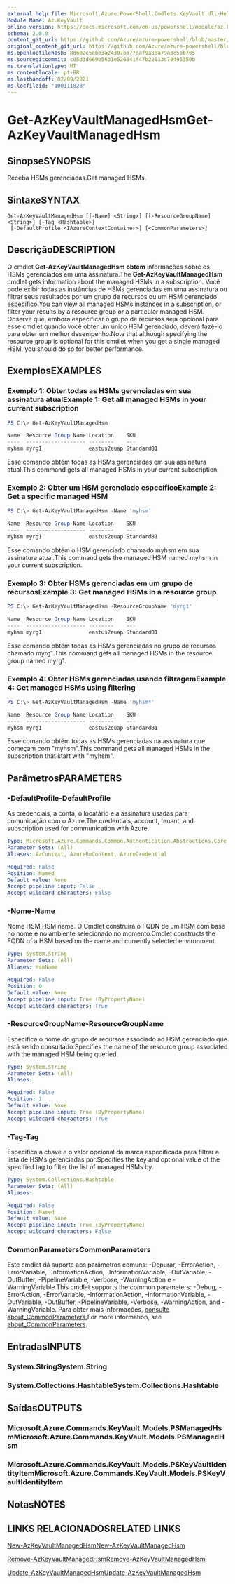 ```yaml
---
external help file: Microsoft.Azure.PowerShell.Cmdlets.KeyVault.dll-Help.xml
Module Name: Az.KeyVault
online version: https://docs.microsoft.com/en-us/powershell/module/az.keyvault/get-azkeyvaultmanagedhsm
schema: 2.0.0
content_git_url: https://github.com/Azure/azure-powershell/blob/master/src/KeyVault/KeyVault/help/Get-AzKeyVaultManagedHsm.md
original_content_git_url: https://github.com/Azure/azure-powershell/blob/master/src/KeyVault/KeyVault/help/Get-AzKeyVaultManagedHsm.md
ms.openlocfilehash: 8d602e5cbb3a24307ba77daf9a88a79a3c5bb705
ms.sourcegitcommit: c05d3d669b5631e526841f47b22513d78495350b
ms.translationtype: MT
ms.contentlocale: pt-BR
ms.lasthandoff: 02/09/2021
ms.locfileid: "100111828"
---
```

# <span data-ttu-id="33580-101">Get-AzKeyVaultManagedHsm</span><span class="sxs-lookup"><span data-stu-id="33580-101">Get-AzKeyVaultManagedHsm</span></span>

## <span data-ttu-id="33580-102">Sinopse</span><span class="sxs-lookup"><span data-stu-id="33580-102">SYNOPSIS</span></span>
<span data-ttu-id="33580-103">Receba HSMs gerenciadas.</span><span class="sxs-lookup"><span data-stu-id="33580-103">Get managed HSMs.</span></span>

## <span data-ttu-id="33580-104">Sintaxe</span><span class="sxs-lookup"><span data-stu-id="33580-104">SYNTAX</span></span>

```
Get-AzKeyVaultManagedHsm [[-Name] <String>] [[-ResourceGroupName] <String>] [-Tag <Hashtable>]
 [-DefaultProfile <IAzureContextContainer>] [<CommonParameters>]
```

## <span data-ttu-id="33580-105">Descrição</span><span class="sxs-lookup"><span data-stu-id="33580-105">DESCRIPTION</span></span>
<span data-ttu-id="33580-106">O cmdlet **Get-AzKeyVaultManagedHsm obtém** informações sobre os HSMs gerenciados em uma assinatura.</span><span class="sxs-lookup"><span data-stu-id="33580-106">The **Get-AzKeyVaultManagedHsm** cmdlet gets information about the managed HSMs in a subscription.</span></span> <span data-ttu-id="33580-107">Você pode exibir todas as instâncias de HSMs gerenciadas em uma assinatura ou filtrar seus resultados por um grupo de recursos ou um HSM gerenciado específico.</span><span class="sxs-lookup"><span data-stu-id="33580-107">You can view all managed HSMs instances in a subscription, or filter your results by a resource group or a particular managed HSM.</span></span>
<span data-ttu-id="33580-108">Observe que, embora especificar o grupo de recursos seja opcional para esse cmdlet quando você obter um único HSM gerenciado, deverá fazê-lo para obter um melhor desempenho.</span><span class="sxs-lookup"><span data-stu-id="33580-108">Note that although specifying the resource group is optional for this cmdlet when you get a single managed HSM, you should do so for better performance.</span></span>

## <span data-ttu-id="33580-109">Exemplos</span><span class="sxs-lookup"><span data-stu-id="33580-109">EXAMPLES</span></span>

### <span data-ttu-id="33580-110">Exemplo 1: Obter todas as HSMs gerenciadas em sua assinatura atual</span><span class="sxs-lookup"><span data-stu-id="33580-110">Example 1: Get all managed HSMs in your current subscription</span></span>
```powershell
PS C:\> Get-AzKeyVaultManagedHsm

Name  Resource Group Name Location    SKU
----  ------------------- --------    ---
myhsm myrg1               eastus2euap StandardB1
```

<span data-ttu-id="33580-111">Esse comando obtém todas as HSMs gerenciadas em sua assinatura atual.</span><span class="sxs-lookup"><span data-stu-id="33580-111">This command gets all managed HSMs in your current subscription.</span></span>

### <span data-ttu-id="33580-112">Exemplo 2: Obter um HSM gerenciado específico</span><span class="sxs-lookup"><span data-stu-id="33580-112">Example 2: Get a specific managed HSM</span></span>
```powershell
PS C:\> Get-AzKeyVaultManagedHsm -Name 'myhsm'

Name  Resource Group Name Location    SKU
----  ------------------- --------    ---
myhsm myrg1               eastus2euap StandardB1
```

<span data-ttu-id="33580-113">Esse comando obtém o HSM gerenciado chamado myhsm em sua assinatura atual.</span><span class="sxs-lookup"><span data-stu-id="33580-113">This command gets the managed HSM named myhsm in your current subscription.</span></span>

### <span data-ttu-id="33580-114">Exemplo 3: Obter HSMs gerenciadas em um grupo de recursos</span><span class="sxs-lookup"><span data-stu-id="33580-114">Example 3: Get managed HSMs in a resource group</span></span>
```powershell
PS C:\> Get-AzKeyVaultManagedHsm -ResourceGroupName 'myrg1'

Name  Resource Group Name Location    SKU
----  ------------------- --------    ---
myhsm myrg1               eastus2euap StandardB1
```

<span data-ttu-id="33580-115">Esse comando obtém todas as HSMs gerenciadas no grupo de recursos chamado myrg1.</span><span class="sxs-lookup"><span data-stu-id="33580-115">This command gets all managed HSMs in the resource group named myrg1.</span></span>

### <span data-ttu-id="33580-116">Exemplo 4: Obter HSMs gerenciadas usando filtragem</span><span class="sxs-lookup"><span data-stu-id="33580-116">Example 4: Get managed HSMs using filtering</span></span>
```powershell
PS C:\> Get-AzKeyVaultManagedHsm -Name 'myhsm*'

Name  Resource Group Name Location    SKU
----  ------------------- --------    ---
myhsm myrg1               eastus2euap StandardB1
```

<span data-ttu-id="33580-117">Esse comando obtém todas as HSMs gerenciadas na assinatura que começam com "myhsm".</span><span class="sxs-lookup"><span data-stu-id="33580-117">This command gets all managed HSMs in the subscription that start with "myhsm".</span></span>

## <span data-ttu-id="33580-118">Parâmetros</span><span class="sxs-lookup"><span data-stu-id="33580-118">PARAMETERS</span></span>

### <span data-ttu-id="33580-119">-DefaultProfile</span><span class="sxs-lookup"><span data-stu-id="33580-119">-DefaultProfile</span></span>
<span data-ttu-id="33580-120">As credenciais, a conta, o locatário e a assinatura usadas para comunicação com o Azure.</span><span class="sxs-lookup"><span data-stu-id="33580-120">The credentials, account, tenant, and subscription used for communication with Azure.</span></span>

```yaml
Type: Microsoft.Azure.Commands.Common.Authentication.Abstractions.Core.IAzureContextContainer
Parameter Sets: (All)
Aliases: AzContext, AzureRmContext, AzureCredential

Required: False
Position: Named
Default value: None
Accept pipeline input: False
Accept wildcard characters: False
```

### <span data-ttu-id="33580-121">-Nome</span><span class="sxs-lookup"><span data-stu-id="33580-121">-Name</span></span>
<span data-ttu-id="33580-122">Nome HSM.</span><span class="sxs-lookup"><span data-stu-id="33580-122">HSM name.</span></span> <span data-ttu-id="33580-123">O Cmdlet construirá o FQDN de um HSM com base no nome e no ambiente selecionado no momento.</span><span class="sxs-lookup"><span data-stu-id="33580-123">Cmdlet constructs the FQDN of a HSM based on the name and currently selected environment.</span></span>

```yaml
Type: System.String
Parameter Sets: (All)
Aliases: HsmName

Required: False
Position: 0
Default value: None
Accept pipeline input: True (ByPropertyName)
Accept wildcard characters: True
```

### <span data-ttu-id="33580-124">-ResourceGroupName</span><span class="sxs-lookup"><span data-stu-id="33580-124">-ResourceGroupName</span></span>
<span data-ttu-id="33580-125">Especifica o nome do grupo de recursos associado ao HSM gerenciado que está sendo consultado.</span><span class="sxs-lookup"><span data-stu-id="33580-125">Specifies the name of the resource group associated with the managed HSM being queried.</span></span>

```yaml
Type: System.String
Parameter Sets: (All)
Aliases:

Required: False
Position: 1
Default value: None
Accept pipeline input: True (ByPropertyName)
Accept wildcard characters: True
```

### <span data-ttu-id="33580-126">-Tag</span><span class="sxs-lookup"><span data-stu-id="33580-126">-Tag</span></span>
<span data-ttu-id="33580-127">Especifica a chave e o valor opcional da marca especificada para filtrar a lista de HSMs gerenciadas por.</span><span class="sxs-lookup"><span data-stu-id="33580-127">Specifies the key and optional value of the specified tag to filter the list of managed HSMs by.</span></span>

```yaml
Type: System.Collections.Hashtable
Parameter Sets: (All)
Aliases:

Required: False
Position: Named
Default value: None
Accept pipeline input: True (ByPropertyName)
Accept wildcard characters: False
```

### <span data-ttu-id="33580-128">CommonParameters</span><span class="sxs-lookup"><span data-stu-id="33580-128">CommonParameters</span></span>
<span data-ttu-id="33580-129">Este cmdlet dá suporte aos parâmetros comuns: -Depurar, -ErrorAction, -ErrorVariable, -InformationAction, -InformationVariable, -OutVariable, -OutBuffer, -PipelineVariable, -Verbose, -WarningAction e -WarningVariable.</span><span class="sxs-lookup"><span data-stu-id="33580-129">This cmdlet supports the common parameters: -Debug, -ErrorAction, -ErrorVariable, -InformationAction, -InformationVariable, -OutVariable, -OutBuffer, -PipelineVariable, -Verbose, -WarningAction, and -WarningVariable.</span></span> <span data-ttu-id="33580-130">Para obter mais informações, [consulte about_CommonParameters.](http://go.microsoft.com/fwlink/?LinkID=113216)</span><span class="sxs-lookup"><span data-stu-id="33580-130">For more information, see [about_CommonParameters](http://go.microsoft.com/fwlink/?LinkID=113216).</span></span>

## <span data-ttu-id="33580-131">Entradas</span><span class="sxs-lookup"><span data-stu-id="33580-131">INPUTS</span></span>

### <span data-ttu-id="33580-132">System.String</span><span class="sxs-lookup"><span data-stu-id="33580-132">System.String</span></span>

### <span data-ttu-id="33580-133">System.Collections.Hashtable</span><span class="sxs-lookup"><span data-stu-id="33580-133">System.Collections.Hashtable</span></span>

## <span data-ttu-id="33580-134">Saídas</span><span class="sxs-lookup"><span data-stu-id="33580-134">OUTPUTS</span></span>

### <span data-ttu-id="33580-135">Microsoft.Azure.Commands.KeyVault.Models.PSManagedHsm</span><span class="sxs-lookup"><span data-stu-id="33580-135">Microsoft.Azure.Commands.KeyVault.Models.PSManagedHsm</span></span>

### <span data-ttu-id="33580-136">Microsoft.Azure.Commands.KeyVault.Models.PSKeyVaultIdentityItem</span><span class="sxs-lookup"><span data-stu-id="33580-136">Microsoft.Azure.Commands.KeyVault.Models.PSKeyVaultIdentityItem</span></span>

## <span data-ttu-id="33580-137">Notas</span><span class="sxs-lookup"><span data-stu-id="33580-137">NOTES</span></span>

## <span data-ttu-id="33580-138">LINKS RELACIONADOS</span><span class="sxs-lookup"><span data-stu-id="33580-138">RELATED LINKS</span></span>

[<span data-ttu-id="33580-139">New-AzKeyVaultManagedHsm</span><span class="sxs-lookup"><span data-stu-id="33580-139">New-AzKeyVaultManagedHsm</span></span>](./New-AzKeyVaultManagedHsm.md)

[<span data-ttu-id="33580-140">Remove-AzKeyVaultManagedHsm</span><span class="sxs-lookup"><span data-stu-id="33580-140">Remove-AzKeyVaultManagedHsm</span></span>](./Remove-AzKeyVaultManagedHsm.md)

[<span data-ttu-id="33580-141">Update-AzKeyVaultManagedHsm</span><span class="sxs-lookup"><span data-stu-id="33580-141">Update-AzKeyVaultManagedHsm</span></span>](./Update-AzKeyVaultManagedHsm.md)